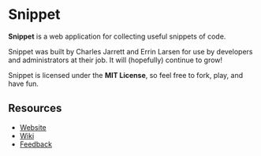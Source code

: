 # Snippet

**Snippet** is a web application for collecting useful snippets of code.

Snippet was built by Charles Jarrett and Errin Larsen for use by developers
and administrators at their job.  It will (hopefully) continue to grow!

Snippet is licensed under the **MIT License**,
so feel free to fork, play, and have fun.

## Resources

* [Website](http://snippet.irkeninvader.com)
* [Wiki](/errinlarsen/snippet/wiki)
* [Feedback](/errinlarsen/snippet/issues)

